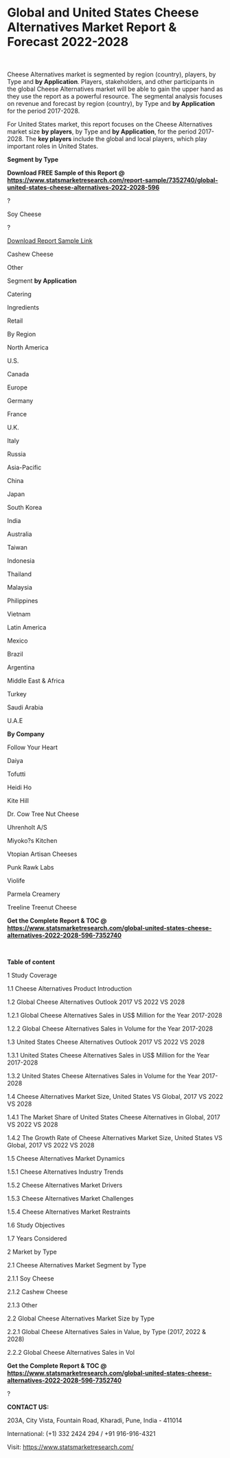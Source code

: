 <h1>Global and United States Cheese Alternatives Market Report & Forecast 2022-2028</h1><br/><p>Cheese Alternatives market is segmented by region (country), players, by Type and <strong>by Application</strong>. Players, stakeholders, and other participants in the global Cheese Alternatives market will be able to gain the upper hand as they use the report as a powerful resource. The segmental analysis focuses on revenue and forecast by region (country), by Type and <strong>by Application</strong> for the period 2017-2028.</p>
 
 
 
 <p>For United States market, this report focuses on the Cheese Alternatives market size <strong>by players</strong>, by Type and <strong>by Application</strong>, for the period 2017-2028. The <strong>key players</strong> include the global and local players, which play important roles in United States.</p>
 
 
 
 <p><strong>Segment by Type</strong></p>
 
 
 
 <div><b>Download FREE Sample of this Report @ <a href="https://www.statsmarketresearch.com/download-free-sample/7352740/global-united-states-cheese-alternatives-2022-2028-596">https://www.statsmarketresearch.com/report-sample/7352740/global-united-states-cheese-alternatives-2022-2028-596</a></b></div>
 
 
 
 <p>? </p>
 
 
 
 <p>Soy Cheese</p>
 
 
 
 <p>? </p>
 
 
 
 <p><a href="https://www.statsmarketresearch.com/download-free-sample/7352740/global-united-states-cheese-alternatives-2022-2028-596">Download Report Sample Link</a></p>
 
 
 
 <p>Cashew Cheese</p>
 
 
 
 <p>Other</p>
 
 
 
 <p>Segment <strong>by Application</strong></p>
 
 
 
 <p>Catering</p>
 
 
 
 <p>Ingredients</p>
 
 
 
 <p>Retail</p>
 
 
 
 <p>By Region</p>
 
 
 
 <p>North America</p>
 
 
 
 <p>U.S.</p>
 
 
 
 <p>Canada</p>
 
 
 
 <p>Europe</p>
 
 
 
 <p>Germany</p>
 
 
 
 <p>France</p>
 
 
 
 <p>U.K.</p>
 
 
 
 <p>Italy</p>
 
 
 
 <p>Russia</p>
 
 
 
 <p>Asia-Pacific</p>
 
 
 
 <p>China</p>
 
 
 
 <p>Japan</p>
 
 
 
 <p>South Korea</p>
 
 
 
 <p>India</p>
 
 
 
 <p>Australia</p>
 
 
 
 <p>Taiwan</p>
 
 
 
 <p>Indonesia</p>
 
 
 
 <p>Thailand</p>
 
 
 
 <p>Malaysia</p>
 
 
 
 <p>Philippines</p>
 
 
 
 <p>Vietnam</p>
 
 
 
 <p>Latin America</p>
 
 
 
 <p>Mexico</p>
 
 
 
 <p>Brazil</p>
 
 
 
 <p>Argentina</p>
 
 
 
 <p>Middle East & Africa</p>
 
 
 
 <p>Turkey</p>
 
 
 
 <p>Saudi Arabia</p>
 
 
 
 <p>U.A.E</p>
 
 
 
 <p><strong>By Company</strong></p>
 
 
 
 <p>Follow Your Heart</p>
 
 
 
 <p>Daiya</p>
 
 
 
 <p>Tofutti</p>
 
 
 
 <p>Heidi Ho</p>
 
 
 
 <p>Kite Hill</p>
 
 
 
 <p>Dr. Cow Tree Nut Cheese</p>
 
 
 
 <p>Uhrenholt A/S</p>
 
 
 
 <p>Miyoko?s Kitchen</p>
 
 
 
 <p>Vtopian Artisan Cheeses</p>
 
 
 
 <p>Punk Rawk Labs</p>
 
 
 
 <p>Violife</p>
 
 
 
 <p>Parmela Creamery</p>
 
 
 
 <p>Treeline Treenut Cheese</p>
 
 
 
 <div><b>Get the Complete Report & TOC @ <a href="https://www.statsmarketresearch.com/global-united-states-cheese-alternatives-2022-2028-596-7352740">https://www.statsmarketresearch.com/global-united-states-cheese-alternatives-2022-2028-596-7352740</a></b></div>
 
 
 
 <p><br />
 
 <b>Table of content</b></p>
 
 
 
 <p>1 Study Coverage<br />
 
 1.1 Cheese Alternatives Product Introduction<br />
 
 1.2 Global Cheese Alternatives Outlook 2017 VS 2022 VS 2028<br />
 
 1.2.1 Global Cheese Alternatives Sales in US$ Million for the Year 2017-2028<br />
 
 1.2.2 Global Cheese Alternatives Sales in Volume for the Year 2017-2028<br />
 
 1.3 United States Cheese Alternatives Outlook 2017 VS 2022 VS 2028<br />
 
 1.3.1 United States Cheese Alternatives Sales in US$ Million for the Year 2017-2028<br />
 
 1.3.2 United States Cheese Alternatives Sales in Volume for the Year 2017-2028<br />
 
 1.4 Cheese Alternatives Market Size, United States VS Global, 2017 VS 2022 VS 2028<br />
 
 1.4.1 The Market Share of United States Cheese Alternatives in Global, 2017 VS 2022 VS 2028<br />
 
 1.4.2 The Growth Rate of Cheese Alternatives Market Size, United States VS Global, 2017 VS 2022 VS 2028<br />
 
 1.5 Cheese Alternatives Market Dynamics<br />
 
 1.5.1 Cheese Alternatives Industry Trends<br />
 
 1.5.2 Cheese Alternatives Market Drivers<br />
 
 1.5.3 Cheese Alternatives Market Challenges<br />
 
 1.5.4 Cheese Alternatives Market Restraints<br />
 
 1.6 Study Objectives<br />
 
 1.7 Years Considered<br />
 
 2 Market by Type<br />
 
 2.1 Cheese Alternatives Market Segment by Type<br />
 
 2.1.1 Soy Cheese<br />
 
 2.1.2 Cashew Cheese<br />
 
 2.1.3 Other<br />
 
 2.2 Global Cheese Alternatives Market Size by Type<br />
 
 2.2.1 Global Cheese Alternatives Sales in Value, by Type (2017, 2022 & 2028)<br />
 
 2.2.2 Global Cheese Alternatives Sales in Vol</p>
 
 
 
 <div><b>Get the Complete Report & TOC @ <a href="https://www.statsmarketresearch.com/global-united-states-cheese-alternatives-2022-2028-596-7352740">https://www.statsmarketresearch.com/global-united-states-cheese-alternatives-2022-2028-596-7352740</a></b></div>
 
 
 
 <p>? </p>
 
 
 
 <p><b>CONTACT US:</b><br />
 
 203A, City Vista, Fountain Road, Kharadi, Pune, India - 411014<br />
 
 International: (+1) 332 2424 294 / +91 916-916-4321<br />
 
 Visit: <a href="https://www.statsmarketresearch.com/">https://www.statsmarketresearch.com/</a></p>
